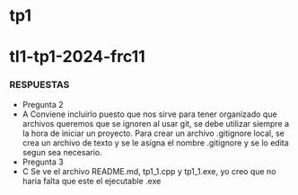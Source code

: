# tp1
# tl1-tp1-2024-frc11
### RESPUESTAS
- Pregunta 2
 - A
 Conviene incluirlo puesto que nos sirve para tener organizado que archivos queremos que se ignoren al usar git, se debe utilizar siempre a la hora de iniciar un proyecto. Para crear un archivo .gitignore local, se crea un archivo de texto y se le asígna el nombre .gitignore y se lo edita segun sea necesario.
- Pregunta 3
 - C
 Se ve el archivo README.md, tp1_1.cpp y tp1_1.exe, yo creo que no haria falta que este el ejecutable .exe